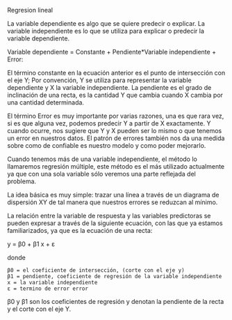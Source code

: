 Regresion lineal

La variable dependiente es algo que se quiere predecir o explicar. La variable independiente es lo que se utiliza para explicar o predecir la variable dependiente.

Variable dependiente = Constante + Pendiente*Variable independiente + Error:

El término constante en la ecuación anterior es el punto de intersección con el eje Y; Por convención, Y se utiliza para representar la variable dependiente y X la variable independiente. La pendiente es el grado de inclinación de una recta, es la cantidad Y que cambia cuando X cambia por una cantidad determinada.

El término Error es muy importante por varias razones, una es que rara vez, si es que alguna vez, podemos predecir Y a partir de X exactamente. Y cuando ocurre, nos sugiere que Y y X pueden ser lo mismo o que tenemos un error en nuestros datos. El patrón de errores también nos da una medida sobre como de confiable es nuestro modelo y como poder  mejorarlo.

Cuando tenemos más de una variable independiente, el método lo llamaremos regresión múltiple, este método es el más utilizado actualmente ya que con una sola variable sólo veremos una parte reflejada del problema.

La idea básica es muy simple: trazar una línea a través de un diagrama de dispersión XY de tal manera que nuestros errores se reduzcan al mínimo.

La relación entre la variable de respuesta y las variables predictoras se pueden expresar a través de la siguiente ecuación, con las que ya estamos familiarizados, ya que es la ecuación de una recta:

y = β0 + β1 x + ε

donde

    β0 = el coeficiente de intersección, (corte con el eje y)
    β1 = pendiente, coeficiente de regresión de la variable independiente
    x = la variable independiente
    ε = termino de error error

β0 y β1 son los coeficientes de regresión y denotan la pendiente de la recta y el corte con el eje Y.

